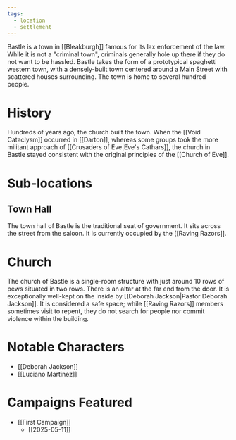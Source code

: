 ```yaml
---
tags:
  - location
  - settlement
---
```

Bastle is a town in [[Bleakburgh]] famous for its lax enforcement of the law. While it is not a "criminal town", criminals generally hole up there if they do not want to be hassled. Bastle takes the form of a prototypical spaghetti western town, with a densely-built town centered around a Main Street with scattered houses surrounding. The town is home to several hundred people.

# History

Hundreds of years ago, the church built the town. When the [[Void Cataclysm]] occurred in [[Darton]], whereas some groups took the more militant approach of [[Crusaders of Eve|Eve's Cathars]], the church in Bastle stayed consistent with the original principles of the [[Church of Eve]].

# Sub-locations

## Town Hall

The town hall of Bastle is the traditional seat of government. It sits across the street from the saloon. It is currently occupied by the [[Raving Razors]].

# Church

The church of Bastle is a single-room structure with just around 10 rows of pews situated in two rows. There is an altar at the far end from the door. It is exceptionally well-kept on the inside by [[Deborah Jackson|Pastor Deborah Jackson]]. It is considered a safe space; while [[Raving Razors]] members sometimes visit to repent, they do not search for people nor commit violence within the building.

# Notable Characters

- [[Deborah Jackson]]
- [[Luciano Martinez]]

# Campaigns Featured

- [[First Campaign]]
	- [[2025-05-11]]